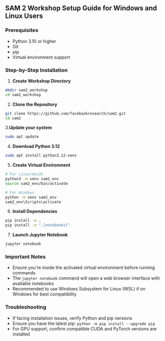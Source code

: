## SAM 2 Workshop Setup Guide for Windows and Linux Users

### Prerequisites
- Python 3.10 or higher
- Git
- pip
- Virtual environment support

### Step-by-Step Installation

1. **Create Workshop Directory**
```bash
mkdir sam2_workshop
cd sam2_workshop
```

2. **Clone the Repository**
```bash
git clone https://github.com/facebookresearch/sam2.git
cd sam2
```

3.**Update your system**
```bash
sudo apt update
```

4. **Download Python 3.12**
```bash
sudo apt install python3.12-venv
```

5. **Create Virtual Environment**
```bash
# For Linux/macOS
python3 -m venv sam2_env
source sam2_env/bin/activate

# For Windows
python -m venv sam2_env
sam2_env\Scripts\activate
```

6. **Install Dependencies**
```bash
pip install -e .
pip install -e ".[notebooks]"
```

7. **Launch Jupyter Notebook**
```bash
jupyter notebook
```

### Important Notes
- Ensure you're inside the activated virtual environment before running commands
- The `jupyter notebook` command will open a web browser interface with available notebooks
- Recommended to use Windows Subsystem for Linux (WSL) if on Windows for best compatibility

### Troubleshooting
- If facing installation issues, verify Python and pip versions
- Ensure you have the latest pip: `python -m pip install --upgrade pip`
- For GPU support, confirm compatible CUDA and PyTorch versions are installed

